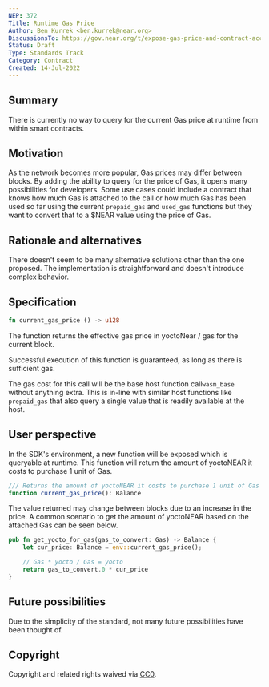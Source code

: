 ```yaml
---
NEP: 372
Title: Runtime Gas Price
Author: Ben Kurrek <ben.kurrek@near.org>
DiscussionsTo: https://gov.near.org/t/expose-gas-price-and-contract-access-key-info-within-runtime/24788
Status: Draft
Type: Standards Track
Category: Contract
Created: 14-Jul-2022
---
```


## Summary

There is currently no way to query for the current Gas price at runtime from within smart contracts.

## Motivation

As the network becomes more popular, Gas prices may differ between blocks. By adding the ability to query for the price of Gas, it opens many possibilities for developers. Some use cases could include a contract that knows how much Gas is attached to the call or how much Gas has been used so far using the current `prepaid_gas` and `used_gas` functions but they want to convert that to a $NEAR value using the price of Gas.

## Rationale and alternatives

There doesn't seem to be many alternative solutions other than the one proposed. The implementation is straightforward and doesn't introduce complex behavior.

## Specification

```rust
fn current_gas_price () -> u128
```

The function returns the effective gas price in yoctoNear / gas for the current block.

Successful execution of this function is guaranteed, as long as there is sufficient gas.

The gas cost for this call will be the base host function call`wasm_base` without anything extra. This is in-line with similar host functions like `prepaid_gas` that also query a single value that is readily available at the host.

## User perspective

In the SDK's environment, a new function will be exposed which is queryable at runtime. This function will return the amount of yoctoNEAR it costs to purchase 1 unit of Gas.

```js
/// Returns the amount of yoctoNEAR it costs to purchase 1 unit of Gas
function current_gas_price(): Balance
```

The value returned may change between blocks due to an increase in the price. A common scenario to get the amount of yoctoNEAR based on the attached Gas can be seen below.

```rs
pub fn get_yocto_for_gas(gas_to_convert: Gas) -> Balance {
    let cur_price: Balance = env::current_gas_price();

    // Gas * yocto / Gas = yocto
    return gas_to_convert.0 * cur_price
}
```

## Future possibilities

Due to the simplicity of the standard, not many future possibilities have been thought of.

## Copyright
[copyright]: #copyright

Copyright and related rights waived via [CC0](https://creativecommons.org/publicdomain/zero/1.0/).
